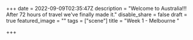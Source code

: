 +++
date = 2022-09-09T02:35:47Z
description = "Welcome to Australia!!! After 72 hours of travel we've finally made it."
disable_share = false
draft = true
featured_image = ""
tags = ["scene"]
title = "Week 1 - Melbourne "

+++
